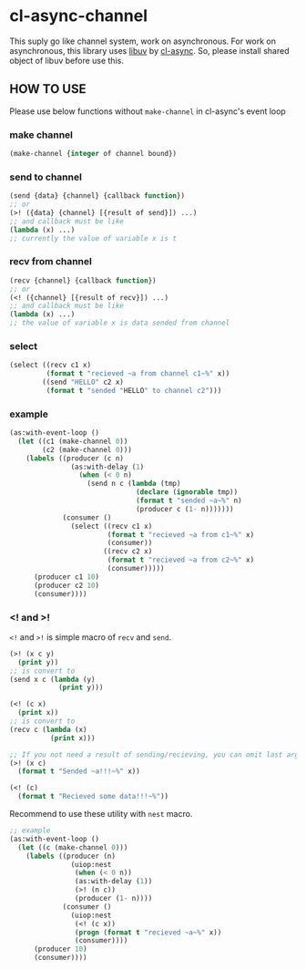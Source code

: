 # cl-async-channel 
This suply go like channel system, work on asynchronous.
For work on asynchronous, this library uses [libuv](https://github.com/libuv/libuv) by [cl-async](https://github.com/orthecreedence/cl-async). So, please install shared object of libuv before use this.


## HOW TO USE 
Please use below functions without `make-channel` in cl-async's event loop

### make channel
```lisp
(make-channel {integer of channel bound})
```

### send to channel 
```lisp
(send {data} {channel} {callback function})
;; or 
(>! ({data} {channel} [{result of send}]) ...)
;; and callback must be like 
(lambda (x) ...)
;; currently the value of variable x is t
```

### recv from channel 
```lisp
(recv {channel} {callback function})
;; or
(<! ({channel} [{result of recv}]) ...)
;; and callback must be like 
(lambda (x) ...)
;; the value of variable x is data sended from channel
```

### select 
```lisp 
(select ((recv c1 x)
         (format t "recieved ~a from channel c1~%" x))
        ((send "HELLO" c2 x)
         (format t "sended "HELLO" to channel c2")))
```


### example
```lisp
(as:with-event-loop ()
  (let ((c1 (make-channel 0))
        (c2 (make-channel 0)))
    (labels ((producer (c n)
               (as:with-delay (1)
                 (when (< 0 n)
                   (send n c (lambda (tmp)
                               (declare (ignorable tmp))
                               (format t "sended ~a~%" n)
                               (producer c (1- n)))))))
             (consumer ()
               (select ((recv c1 x)
                        (format t "recieved ~a from c1~%" x)
                        (consumer))
                       ((recv c2 x)
                        (format t "recieved ~a from c2~%" x)
                        (consumer)))))
      (producer c1 10)
      (producer c2 10)
      (consumer))))
```

### <! and >!
`<!` and `>!` is simple macro of `recv` and `send`.
```lisp
(>! (x c y)
  (print y))
;; is convert to
(send x c (lambda (y)
            (print y)))

(<! (c x)
  (print x))
;; is convert to
(recv c (lambda (x)
          (print x)))

;; If you not need a result of sending/recieving, you can omit last argument.
(>! (x c)
  (format t "Sended ~a!!!~%" x))

(<! (c)
  (format t "Recieved some data!!!~%"))
```

Recommend to use these utility with `nest` macro.

```lisp
;; example
(as:with-event-loop ()
  (let ((c (make-channel 0)))
    (labels ((producer (n)
               (uiop:nest
                (when (< 0 n))
                (as:with-delay (1))
                (>! (n c))
                (producer (1- n))))
             (consumer ()
               (uiop:nest
                (<! (c x))
                (progn (format t "recieved ~a~%" x))
                (consumer))))
      (producer 10)
      (consumer))))
```
